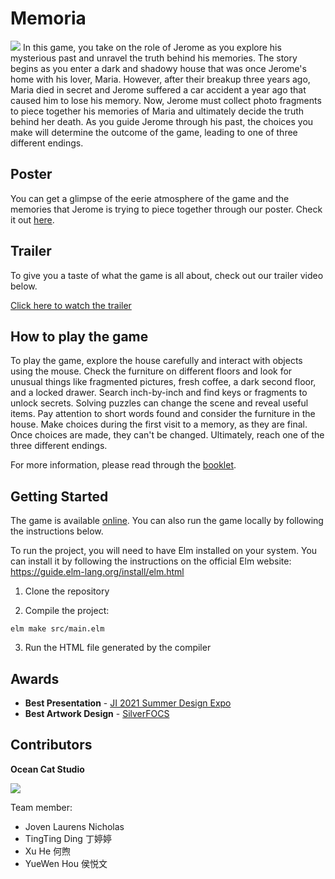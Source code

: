 # Memoria

![](doc/thumbnail.jpg)
In this game, you take on the role of Jerome as you explore his mysterious past and unravel the truth behind his memories. The story begins as you enter a dark and shadowy house that was once Jerome's home with his lover, Maria. However, after their breakup three years ago, Maria died in secret and Jerome suffered a car accident a year ago that caused him to lose his memory. Now, Jerome must collect photo fragments to piece together his memories of Maria and ultimately decide the truth behind her death. As you guide Jerome through his past, the choices you make will determine the outcome of the game, leading to one of three different endings.

## Poster

You can get a glimpse of the eerie atmosphere of the game and the memories that Jerome is trying to piece together through our poster. Check it out [here](https://focs.ji.sjtu.edu.cn/silverfocs/demo/2021/p2team4/doc/poster.pdf).

## Trailer

To give you a taste of what the game is all about, check out our trailer video below.

[Click here to watch the trailer](doc/trailer.mp4)

## How to play the game

To play the game, explore the house carefully and interact with objects using the mouse. Check the furniture on different floors and look for unusual things like fragmented pictures, fresh coffee, a dark second floor, and a locked drawer. Search inch-by-inch and find keys or fragments to unlock secrets. Solving puzzles can change the scene and reveal useful items. Pay attention to short words found and consider the furniture in the house. Make choices during the first visit to a memory, as they are final. Once choices are made, they can't be changed. Ultimately, reach one of the three different endings.

For more information, please read through the [booklet](https://focs.ji.sjtu.edu.cn/silverfocs/demo/2021/p2team4/doc/booklet.pdf).

## Getting Started

The game is available [online](https://focs.ji.sjtu.edu.cn/silverfocs/demo/2021/p2team4/). You can also run the game locally by following the instructions below.

To run the project, you will need to have Elm installed on your system. You can install it by following the instructions on the official Elm website: https://guide.elm-lang.org/install/elm.html

1. Clone the repository

2. Compile the project:

```
elm make src/main.elm
```

3. Run the HTML file generated by the compiler

## Awards

- **Best Presentation** - [JI 2021 Summer Design Expo](https://www.ji.sjtu.edu.cn/news/campus-life/2021-08-05/126975/)
- **Best Artwork Design** - [SilverFOCS](https://focs.ji.sjtu.edu.cn/silverfocs/famewall/)

## Contributors

**Ocean Cat Studio**

![](assets/LogoDark.png)

Team member:

- Joven Laurens Nicholas
- TingTing Ding 丁婷婷
- Xu He 何煦
- YueWen Hou 侯悦文
